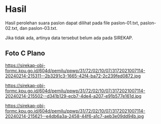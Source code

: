 # Hasil

Hasil perolehan suara paslon dapat dilihat pada file paslon-01.txt, paslon-02.txt, dan paslon-03.txt.

Jika tidak ada, artinya data tersebut belum ada pada SIREKAP.

## Foto C Plano

https://sirekap-obj-formc.kpu.go.id/604d/pemilu/ppwp/31/72/02/10/07/3172021007114-20240214-215311--2b3291c3-1665-42f4-ba72-2c239fed0872.jpg

https://sirekap-obj-formc.kpu.go.id/604d/pemilu/ppwp/31/72/02/10/07/3172021007114-20240214-215502--d341b129-ecb7-4de4-a207-e91b577e161d.jpg

https://sirekap-obj-formc.kpu.go.id/604d/pemilu/ppwp/31/72/02/10/07/3172021007114-20240214-215621--e4db6a3a-2458-44f6-a1c7-aeb3e09dd94b.jpg

